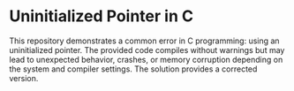 # Uninitialized Pointer in C
This repository demonstrates a common error in C programming: using an uninitialized pointer.  The provided code compiles without warnings but may lead to unexpected behavior, crashes, or memory corruption depending on the system and compiler settings.  The solution provides a corrected version.